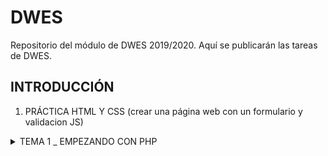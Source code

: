 # DWES
Repositorio del módulo de DWES 2019/2020. Aquí se publicarán las tareas de DWES.


## INTRODUCCIÓN

1. PRÁCTICA HTML Y CSS (crear una página web con un formulario y validacion JS)

<details>
<summary>TEMA 1 _ EMPEZANDO CON PHP</summary>
    + Variables y constantes
    + Paso de variables a través de formularios
    + Estructuras de control
    + Includes y páginas reiteradas
    + Funciones
    + Arrays
</details>